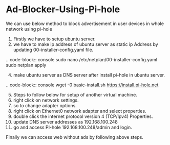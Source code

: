 # Ad-Blocker-Using-Pi-hole
We can use below method to block advertisement in user devices in whole network using pi-hole

1. Firstly we have to setup ubuntu server.
2. we have to make ip address of ubuntu server as static ip Address by updating 00-installer-config.yaml file.

.. code-block:: console
      sudo nano /etc/netplan/00-installer-config.yaml
      sudo netplan apply

4. make ubuntu server as DNS server after install pi-hole in ubuntu server.

.. code-block:: console
      wget -0 basic-install.sh https://install.pi-hole.net
   
5. Steps to follow below for setup of another virtual machine.
6. right click on network settings.
7. so to change adapter options.
8. right click on Ethernet0 network adapter and select properties.
9. double click the internet protocol version 4 (TCP/Ipv4) Properties.
10. update DNS server addresses as 192.168.100.248
11. go and access PI-hole 192.168.100.248/admin and login.

Finally we can access web without ads by following above steps.
